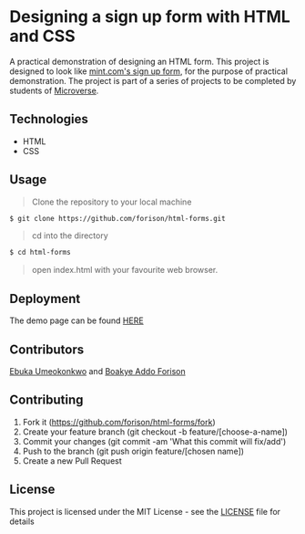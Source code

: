 # Designing a sign up form with HTML and CSS

A practical demonstration of designing an HTML form.
This project is designed to look like [mint.com's sign up form](https://accounts.intuit.com/signup.html), for the purpose of practical demonstration.
The project is part of a series of projects to be completed by students of [Microverse](https://www.microverse.org/ "The Global School for Remote Software Developers!").

## Technologies

- HTML
- CSS

## Usage

> Clone the repository to your local machine

```sh
$ git clone https://github.com/forison/html-forms.git
```

> cd into the directory

```sh
$ cd html-forms
```

> open index.html with your favourite web browser.

## Deployment

The demo page can be found [HERE](https://raw.githack.com/forison/html-forms/dev/index.html)

## Contributors

[Ebuka Umeokonkwo](https://github.com/ebukaume) and [Boakye Addo Forison](https://github.com/Forison)

## Contributing

1. Fork it (https://github.com/forison/html-forms/fork)
2. Create your feature branch (git checkout -b feature/[choose-a-name])
3. Commit your changes (git commit -am 'What this commit will fix/add')
4. Push to the branch (git push origin feature/[chosen name])
5. Create a new Pull Request

## License

This project is licensed under the MIT License - see the [LICENSE](./LICENSE.md) file for details